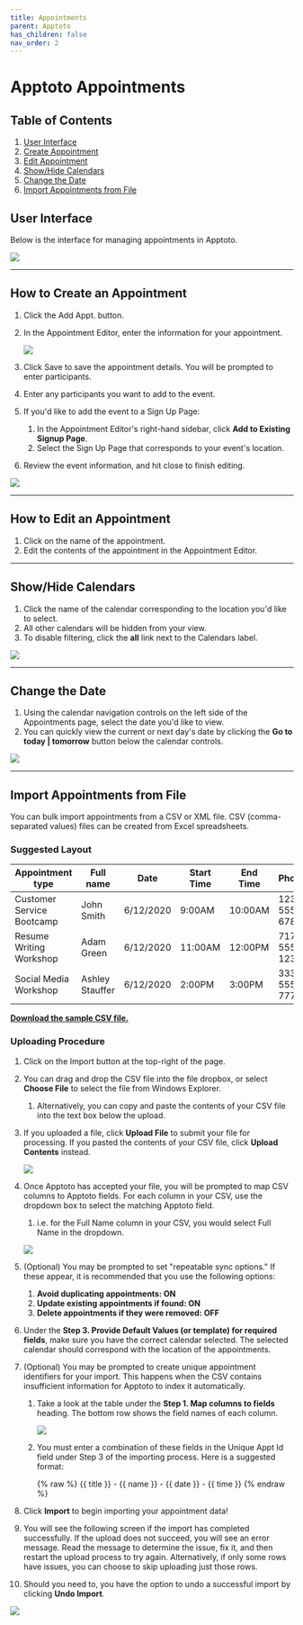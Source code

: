 ```yaml
---
title: Appointments
parent: Apptoto
has_children: false
nav_order: 2
---
```


# Apptoto Appointments

## Table of Contents
1. <a href="#user-interface">User Interface</a>
1. <a href="#how-to-create-an-appointment">Create Appointment</a>
1. <a href="#how-to-edit-an-appointment">Edit Appointment</a>
1. <a href="#showhide-calendars">Show/Hide Calendars</a>
1. <a href="#change-the-date">Change the Date</a>
1. <a href="#import-appointments-from-file">Import Appointments from File</a>

<!-- USER INTERFACE -->
## User Interface

Below is the interface for managing appointments in Apptoto.

<a class="image" href="/assets/apptoto/appointmentsInterface.png"><img src="/assets/apptoto/appointmentsInterface.png" /></a>

<hr class="divider">

<!-- MAKE AN APPOINTMENT -->
## How to Create an Appointment

1. Click the Add Appt. button.
1. In the Appointment Editor, enter the information for your appointment.

     <a class="image" href="/assets/apptoto/appointmentEditor.png"><img src="/assets/apptoto/appointmentEditor.png" /></a>

1. Click Save to save the appointment details. You will be prompted to enter participants.
1. Enter any participants you want to add to the event.
1. If you'd like to add the event to a Sign Up Page:
     1. In the Appointment Editor's right-hand sidebar, click **Add to Existing Signup Page**.
     1. Select the Sign Up Page that corresponds to your event's location.
1. Review the event information, and hit close to finish editing.

<a class="image" href="/assets/apptoto/appointmentEditor2.png"><img src="/assets/apptoto/appointmentEditor2.png" /></a>

<hr class="divider">

<!-- EDIT AN APPOINTMENT -->
## How to Edit an Appointment

1. Click on the name of the appointment.
1. Edit the contents of the appointment in the Appointment Editor.

<hr class="divider">

<!-- SHOW/HIDE CALENDARS -->
## Show/Hide Calendars

1. Click the name of the calendar corresponding to the location you'd like to select.
1. All other calendars will be hidden from your view.
1. To disable filtering, click the **all** link next to the Calendars label.

<a class="image" href="/assets/apptoto/changeCalendarView.png"><img src="/assets/apptoto/changeCalendarView.png" /></a>

<hr class="divider">

<!-- CHANGE THE DATE -->
## Change the Date

1. Using the calendar navigation controls on the left side of the Appointments page, select the date you'd like to view.
1. You can quickly view the current or next day's date by clicking the **Go to today &#124; tomorrow** button below the calendar controls.

<a class="image" href="/assets/apptoto/calendarControls.png"><img src="/assets/apptoto/calendarControls.png" /></a>

<hr class="divider">

<!-- IMPORT APPOINTMENTS -->
## Import Appointments from File

You can bulk import appointments from a CSV or XML file. CSV (comma-separated values) files can be created from Excel spreadsheets.

### Suggested Layout

<table class="tg">
<thead>
  <tr>
    <th class="tg-0lax">Appointment type</th>
    <th class="tg-0lax">Full name</th>
    <th class="tg-0lax">Date</th>
    <th class="tg-0lax">Start Time</th>
    <th class="tg-0lax">End Time</th>
    <th class="tg-0lax">Phone</th>
    <th class="tg-0lax">Email</th>
  </tr>
</thead>
<tbody>
  <tr>
    <td class="tg-0lax">Customer Service Bootcamp</td>
    <td class="tg-0lax">John Smith</td>
    <td class="tg-0lax">6/12/2020</td>
    <td class="tg-0lax">9:00AM</td>
    <td class="tg-0lax">10:00AM</td>
    <td class="tg-0lax">123-555-6789</td>
    <td class="tg-0lax">jsmith@email.com</td>
  </tr>
  <tr>
    <td class="tg-0lax">Resume Writing Workshop</td>
    <td class="tg-0lax">Adam Green</td>
    <td class="tg-0lax">6/12/2020</td>
    <td class="tg-0lax">11:00AM</td>
    <td class="tg-0lax">12:00PM</td>
    <td class="tg-0lax">717-555-1234</td>
    <td class="tg-0lax">agreen@email.com</td>
  </tr>
  <tr>
    <td class="tg-0lax">Social Media Workshop</td>
    <td class="tg-0lax">Ashley Stauffer</td>
    <td class="tg-0lax">6/12/2020</td>
    <td class="tg-0lax">2:00PM</td>
    <td class="tg-0lax">3:00PM</td>
    <td class="tg-0lax">333-555-7777</td>
    <td class="tg-0lax">ashstauffer@email.com</td>
  </tr>
</tbody>
</table>

<a href="/assets/apptoto/sampleCSV.csv">**Download the sample CSV file.**</a>

### Uploading Procedure
1. Click on the Import button at the top-right of the page.
1. You can drag and drop the CSV file into the file dropbox, or select **Choose File** to select the file from Windows Explorer.
     1. Alternatively, you can copy and paste the contents of your CSV file into the text box below the upload.
1. If you uploaded a file, click **Upload File** to submit your file for processing. If you pasted the contents of your CSV file, click **Upload Contents** instead.

     <a class="image" href="/assets/apptoto/csvUpload.jpg"><img src="/assets/apptoto/csvUpload.jpg" /></a>

1. Once Apptoto has accepted your file, you will be prompted to map CSV columns to Apptoto fields. For each column in your CSV, use the dropdown box to select the matching Apptoto field.
     1. i.e. for the Full Name column in your CSV, you would select Full Name in the dropdown.

     <a class="image" href="/assets/apptoto/importCSV.jpg"><img src="/assets/apptoto/importCSV.jpg" /></a>

1. (Optional) You may be prompted to set "repeatable sync options." If these appear, it is recommended that you use the following options:
     1. **Avoid duplicating appointments: ON**
     1. **Update existing appointments if found: ON**
     1. **Delete appointments if they were removed: OFF**

1. Under the **Step 3. Provide Default Values (or template) for required fields**, make sure you have the correct calendar selected. The selected calendar should correspond with the location of the appointments.
1. (Optional) You may be prompted to create unique appointment identifiers for your import. This happens when the CSV contains insufficient information for Apptoto to index it automatically.
     1. Take a look at the table under the **Step 1. Map columns to fields** heading. The bottom row shows the field names of each column.

          <a class="image" href="/assets/apptoto/tableFieldNames.png"><img src="/assets/apptoto/tableFieldNames.png" /></a>

     1. You must enter a combination of these fields in the Unique Appt Id field under Step 3 of the importing process. Here is a suggested format:

          {% raw %}
          {{ title }} - {{ name }} - {{ date }} - {{ time }}
          {% endraw %}

1. Click **Import** to begin importing your appointment data!
1. You will see the following screen if the import has completed successfully. If the upload does not succeed, you will see an error message. Read the message to determine the issue, fix it, and then restart the upload process to try again. Alternatively, if only some rows have issues, you can choose to skip uploading just those rows.
1. Should you need to, you have the option to undo a successful import by clicking **Undo Import**.

<a class="image" href="/assets/apptoto/importComplete.png"><img src="/assets/apptoto/importComplete.png" /></a>
